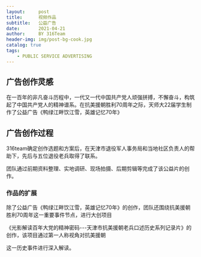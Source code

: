 ```yaml
---
layout:     post
title:      视频作品
subtitle:   公益广告
date:       2021-04-21
author:     BY 316Team
header-img: img/post-bg-cook.jpg
catalog: true
tags:
    - PUBLIC SERVICE ADVERTISING
---
```


## 广告创作灵感

在一百年的非凡奋斗历程中，一代又一代中国共产党人顽强拼搏，不懈奋斗，构筑起了中国共产党人的精神谱系。在抗美援朝胜利70周年之际，天师大22届学生制作了公益广告《鸭绿江畔饮江雪，英雄记忆70年》



## 广告创作过程

316team确定创作选题和方案后，在天津市退役军人事务局和当地社区负责人的帮助下，先后与五位退役老兵取得了联系。

团队通过前期资料整理、实地调研、现场拍摄、后期剪辑等完成了该公益片的创作。


### 作品的扩展

除了公益广告《鸭绿江畔饮江雪，英雄记忆70年》的创作，团队还围绕抗美援朝胜利70周年这一重要事件节点，进行大创项目

《光影解读百年大党的精神密码---天津市抗美援朝老兵口述历史系列记录片》的创作，该项目通过第一人称视角对抗美援朝

这一历史事件进行深入解读。

